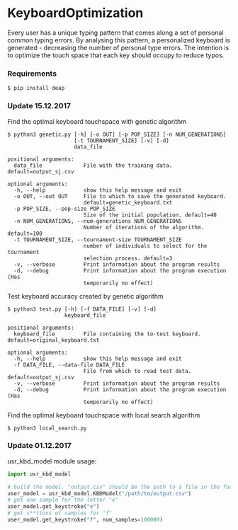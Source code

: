 # KeyboardOptimization

Every user has a unique typing pattern that comes along a set of personal common typing errors. By analysing this pattern, a personalized keyboard is generated - decreasing the number of personal type errors. The intention is to optimize the touch space that each key should occupy to reduce typos.

### Requirements
```
$ pip install deap
```

### Update 15.12.2017

Find the optimal keyboard touchspace with genetic algorithm

```
$ python3 genetic.py [-h] [-o OUT] [-p POP_SIZE] [-n NUM_GENERATIONS]
                     [-t TOURNAMENT_SIZE] [-v] [-d]
                     data_file
```
```
positional arguments:
  data_file             File with the training data. default=output_sj.csv

optional arguments:
  -h, --help            show this help message and exit
  -o OUT, --out OUT     File to which to save the generated keyboard.
                        default=genetic_keyboard.txt
  -p POP_SIZE, --pop-size POP_SIZE
                        Size of the initial population. default=40
  -n NUM_GENERATIONS, --num-generations NUM_GENERATIONS
                        Number of iterations of the algorithm. default=100
  -t TOURNAMENT_SIZE, --tournament-size TOURNAMENT_SIZE
                        number of individuals to select for the tournament
                        selection process. default=3
  -v, --verbose         Print information about the program results
  -d, --debug           Print information about the program execution (Has
                        temporarily no effect)
```


Test keyboard accuracy created by genetic algorithm
```
$ python3 test.py [-h] [-f DATA_FILE] [-v] [-d]
                  keyboard_file
```
```
positional arguments:
  keyboard_file         File containing the to-test keyboard. default=original_keyboard.txt

optional arguments:
  -h, --help            show this help message and exit
  -f DATA_FILE, --data-file DATA_FILE
                        File from which to read test data. default=output_sj.csv
  -v, --verbose         Print information about the program results
  -d, --debug           Print information about the program execution (Has
                        temporarily no effect)
```



Find the optimal keyboard touchspace with local search algorithm

```
$ python3 local_search.py
```




### Update 01.12.2017
usr_kbd_model module usage:

```python
import usr_kbd_model

# build the model. "output.csv" should be the path to a file in the format that kaz's server produces
user_model = usr_kbd_model.KBDModel("/path/to/output.csv")
# get one sample for the letter "e"
user_model.get_keystroke("e")
# get s**ttons of samples for "f"
user_model.get_keystroke("f", num_samples=100000)
```
